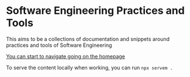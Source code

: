 # Software Engineering Practices and Tools

This aims to be a collections of documentation and snippets around practices and tools of Software Engineering

[You can start to navigate going on the homepage](/index.md)

To serve the content locally when working, you can run `npx servem .`
